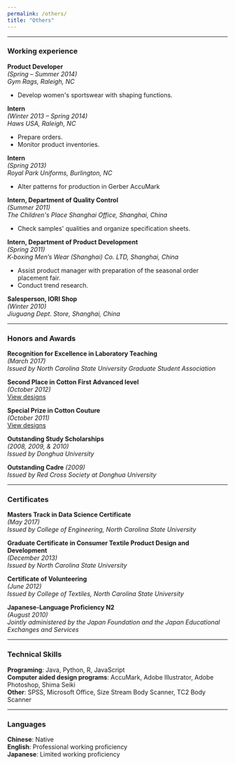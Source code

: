```yaml
---
permalink: /others/
title: "Others"
---
```


---
### Working experience
**Product Developer**  
*(Spring – Summer 2014)*  
*Gym Rags, Raleigh, NC*
   -	Develop women's sportswear with shaping functions.
   
**Intern**  
*(Winter 2013 – Spring 2014)*  
*Haws USA, Raleigh, NC*
   -	Prepare orders.
   -  Monitor product inventories.
   
**Intern**  
*(Spring 2013)*  
*Royal Park Uniforms, Burlington, NC*
   -	Alter patterns for production in Gerber AccuMark

**Intern, Department of Quality Control**  
*(Summer 2011)*  
*The Children's Place Shanghai Office, Shanghai, China*
   -	Check samples' qualities and organize specification sheets.
   
**Intern, Department of Product Development**  
*(Spring 2011)*  
*K-boxing Men’s Wear (Shanghai) Co. LTD, Shanghai, China*
   -	Assist product manager with preparation of the seasonal order placement fair.
   -  Conduct trend research.

**Salesperson, IORI Shop**  
*(Winter 2010)*  
*Jiuguang Dept. Store, Shanghai, China*

---
### Honors and Awards 
**Recognition for Excellence in Laboratory Teaching**  
*(March 2017)*  
*Issued by North Carolina State University Graduate Student Association*  

**Second Place in Cotton First Advanced level**  
*(October 2012)*  
[View designs](https://sxia2.github.io/project/cottonfirst)

**Special Prize in Cotton Couture**  
*(October 2011)*  
[View designs](https://sxia2.github.io/project/cottoncouture)

**Outstanding Study Scholarships**  
*(2008, 2009, & 2010)*  
*Issued by Donghua University*  

**Outstanding Cadre**  *(2009)*  
*Issued by Red Cross Society at Donghua University*  

---
### Certificates 
**Masters Track in Data Science Certificate**  
*(May 2017)*  
*Issued by College of Engineering, North Carolina State University*  

**Graduate Certificate in Consumer Textile Product Design and Development**  
*(December 2013)*  
*Issued by North Carolina State University*  

**Certificate of Volunteering**  
*(June 2012)*  
*Issued by College of Textiles, North Carolina State University*  

**Japanese-Language Proficiency N2**  
*(August 2010)*  
*Jointly administered by the Japan Foundation and the Japan Educational Exchanges and Services*  

---
### Technical Skills
**Programing**: Java, Python, R, JavaScript  
**Computer aided design programs**: AccuMark, Adobe Illustrator, Adobe Photoshop, Shima Seiki  
**Other**: SPSS, Microsoft Office, Size Stream Body Scanner, TC2 Body Scanner  

---
### Languages
**Chinese**: Native  
**English**: Professional working proficiency  
**Japanese**: Limited working proficiency  

